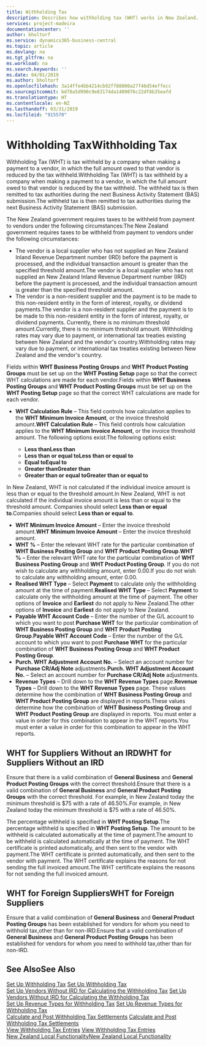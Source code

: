 ```yaml
---
title: Withholding Tax
description: Describes how withholding tax (WHT) works in New Zealand.
services: project-madeira
documentationcenter: ''
author: bholtorf
ms.service: dynamics365-business-central
ms.topic: article
ms.devlang: na
ms.tgt_pltfrm: na
ms.workload: na
ms.search.keywords: ''
ms.date: 04/01/2019
ms.author: bholtorf
ms.openlocfilehash: 3a14ffe4bb4214cb92ff88000a27f46d54effecc
ms.sourcegitcommit: bd78a5d990c9e83174da1409076c22df8b35eafd
ms.translationtype: HT
ms.contentlocale: en-NZ
ms.lasthandoff: 03/31/2019
ms.locfileid: "915570"
---
```

# <a name="withholding-tax"></a><span data-ttu-id="b2b0d-103">Withholding Tax</span><span class="sxs-lookup"><span data-stu-id="b2b0d-103">Withholding Tax</span></span>
<span data-ttu-id="b2b0d-104">Withholding Tax (WHT) is tax withheld by a company when making a payment to a vendor, in which the full amount owed to that vendor is reduced by the tax withheld.</span><span class="sxs-lookup"><span data-stu-id="b2b0d-104">Withholding Tax (WHT) is tax withheld by a company when making a payment to a vendor, in which the full amount owed to that vendor is reduced by the tax withheld.</span></span> <span data-ttu-id="b2b0d-105">The withheld tax is then remitted to tax authorities during the next Business Activity Statement (BAS) submission.</span><span class="sxs-lookup"><span data-stu-id="b2b0d-105">The withheld tax is then remitted to tax authorities during the next Business Activity Statement (BAS) submission.</span></span>  

<span data-ttu-id="b2b0d-106">The New Zealand government requires taxes to be withheld from payment to vendors under the following circumstances:</span><span class="sxs-lookup"><span data-stu-id="b2b0d-106">The New Zealand government requires taxes to be withheld from payment to vendors under the following circumstances:</span></span>  

* <span data-ttu-id="b2b0d-107">The vendor is a local supplier who has not supplied an New Zealand Inland Revenue Department number (IRD) before the payment is processed, and the individual transaction amount is greater than the specified threshold amount.</span><span class="sxs-lookup"><span data-stu-id="b2b0d-107">The vendor is a local supplier who has not supplied an New Zealand Inland Revenue Department number (IRD) before the payment is processed, and the individual transaction amount is greater than the specified threshold amount.</span></span>  
* <span data-ttu-id="b2b0d-108">The vendor is a non-resident supplier and the payment is to be made to this non-resident entity in the form of interest, royalty, or dividend payments.</span><span class="sxs-lookup"><span data-stu-id="b2b0d-108">The vendor is a non-resident supplier and the payment is to be made to this non-resident entity in the form of interest, royalty, or dividend payments.</span></span> <span data-ttu-id="b2b0d-109">Currently, there is no minimum threshold amount.</span><span class="sxs-lookup"><span data-stu-id="b2b0d-109">Currently, there is no minimum threshold amount.</span></span> <span data-ttu-id="b2b0d-110">Withholding rates may vary due to payment, or international tax treaties existing between New Zealand and the vendor's country.</span><span class="sxs-lookup"><span data-stu-id="b2b0d-110">Withholding rates may vary due to payment, or international tax treaties existing between New Zealand and the vendor's country.</span></span>  

<span data-ttu-id="b2b0d-111">Fields within **WHT Business Posting Groups** and **WHT Product Posting Groups** must be set up on the **WHT Posting Setup** page so that the correct WHT calculations are made for each vendor.</span><span class="sxs-lookup"><span data-stu-id="b2b0d-111">Fields within **WHT Business Posting Groups** and **WHT Product Posting Groups** must be set up on the **WHT Posting Setup** page so that the correct WHT calculations are made for each vendor.</span></span>  

* <span data-ttu-id="b2b0d-112">**WHT Calculation Rule** – This field controls how calculation applies to the **WHT Minimum Invoice Amount**, or the invoice threshold amount.</span><span class="sxs-lookup"><span data-stu-id="b2b0d-112">**WHT Calculation Rule** – This field controls how calculation applies to the **WHT Minimum Invoice Amount**, or the invoice threshold amount.</span></span> <span data-ttu-id="b2b0d-113">The following options exist:</span><span class="sxs-lookup"><span data-stu-id="b2b0d-113">The following options exist:</span></span>  

    - <span data-ttu-id="b2b0d-114">**Less than**</span><span class="sxs-lookup"><span data-stu-id="b2b0d-114">**Less than**</span></span>  
    - <span data-ttu-id="b2b0d-115">**Less than or equal to**</span><span class="sxs-lookup"><span data-stu-id="b2b0d-115">**Less than or equal to**</span></span>  
    - <span data-ttu-id="b2b0d-116">**Equal to**</span><span class="sxs-lookup"><span data-stu-id="b2b0d-116">**Equal to**</span></span>  
    - <span data-ttu-id="b2b0d-117">**Greater than**</span><span class="sxs-lookup"><span data-stu-id="b2b0d-117">**Greater than**</span></span>  
    - <span data-ttu-id="b2b0d-118">**Greater than or equal to**</span><span class="sxs-lookup"><span data-stu-id="b2b0d-118">**Greater than or equal to**</span></span>  

<span data-ttu-id="b2b0d-119">In New Zealand, WHT is not calculated if the individual invoice amount is less than or equal to the threshold amount.</span><span class="sxs-lookup"><span data-stu-id="b2b0d-119">In New Zealand, WHT is not calculated if the individual invoice amount is less than or equal to the threshold amount.</span></span> <span data-ttu-id="b2b0d-120">Companies should select **Less than or equal to**.</span><span class="sxs-lookup"><span data-stu-id="b2b0d-120">Companies should select **Less than or equal to**.</span></span>  

* <span data-ttu-id="b2b0d-121">**WHT Minimum Invoice Amount** – Enter the invoice threshold amount.</span><span class="sxs-lookup"><span data-stu-id="b2b0d-121">**WHT Minimum Invoice Amount** – Enter the invoice threshold amount.</span></span>  
* <span data-ttu-id="b2b0d-122">**WHT %** – Enter the relevant WHT rate for the particular combination of **WHT Business Posting Group** and **WHT Product Posting Group**.</span><span class="sxs-lookup"><span data-stu-id="b2b0d-122">**WHT %** – Enter the relevant WHT rate for the particular combination of **WHT Business Posting Group** and **WHT Product Posting Group**.</span></span> <span data-ttu-id="b2b0d-123">If you do not wish to calculate any withholding amount, enter 0.00.</span><span class="sxs-lookup"><span data-stu-id="b2b0d-123">If you do not wish to calculate any withholding amount, enter 0.00.</span></span>  
* <span data-ttu-id="b2b0d-124">**Realised WHT Type** – Select **Payment** to calculate only the withholding amount at the time of payment.</span><span class="sxs-lookup"><span data-stu-id="b2b0d-124">**Realised WHT Type** – Select **Payment** to calculate only the withholding amount at the time of payment.</span></span> <span data-ttu-id="b2b0d-125">The other options of **Invoice** and **Earliest** do not apply to New Zealand.</span><span class="sxs-lookup"><span data-stu-id="b2b0d-125">The other options of **Invoice** and **Earliest** do not apply to New Zealand.</span></span>  
* <span data-ttu-id="b2b0d-126">**Payable WHT Account Code** – Enter the number of the G/L account to which you want to post **Purchase WHT** for the particular combination of **WHT Business Posting Group** and **WHT Product Posting Group**.</span><span class="sxs-lookup"><span data-stu-id="b2b0d-126">**Payable WHT Account Code** – Enter the number of the G/L account to which you want to post **Purchase WHT** for the particular combination of **WHT Business Posting Group** and **WHT Product Posting Group**.</span></span>  
* <span data-ttu-id="b2b0d-127">**Purch. WHT Adjustment Account No.** – Select an account number for **Purchase CR/Adj Note** adjustments.</span><span class="sxs-lookup"><span data-stu-id="b2b0d-127">**Purch. WHT Adjustment Account No.** – Select an account number for **Purchase CR/Adj Note** adjustments.</span></span>  
* <span data-ttu-id="b2b0d-128">**Revenue Types** – Drill down to the **WHT Revenue Types** page.</span><span class="sxs-lookup"><span data-stu-id="b2b0d-128">**Revenue Types** – Drill down to the **WHT Revenue Types** page.</span></span> <span data-ttu-id="b2b0d-129">These values determine how the combination of **WHT Business Posting Group** and **WHT Product Posting Group** are displayed in reports.</span><span class="sxs-lookup"><span data-stu-id="b2b0d-129">These values determine how the combination of **WHT Business Posting Group** and **WHT Product Posting Group** are displayed in reports.</span></span> <span data-ttu-id="b2b0d-130">You must enter a value in order for this combination to appear in the WHT reports.</span><span class="sxs-lookup"><span data-stu-id="b2b0d-130">You must enter a value in order for this combination to appear in the WHT reports.</span></span>  

## <a name="wht-for-suppliers-without-an-ird"></a><span data-ttu-id="b2b0d-131">WHT for Suppliers Without an IRD</span><span class="sxs-lookup"><span data-stu-id="b2b0d-131">WHT for Suppliers Without an IRD</span></span>  
<span data-ttu-id="b2b0d-132">Ensure that there is a valid combination of **General Business** and **General Product Posting Groups** with the correct threshold.</span><span class="sxs-lookup"><span data-stu-id="b2b0d-132">Ensure that there is a valid combination of **General Business** and **General Product Posting Groups** with the correct threshold.</span></span> <span data-ttu-id="b2b0d-133">For example, in New Zealand today the minimum threshold is $75 with a rate of 46.50%.</span><span class="sxs-lookup"><span data-stu-id="b2b0d-133">For example, in New Zealand today the minimum threshold is $75 with a rate of 46.50%.</span></span>  

<span data-ttu-id="b2b0d-134">The percentage withheld is specified in **WHT Posting Setup**.</span><span class="sxs-lookup"><span data-stu-id="b2b0d-134">The percentage withheld is specified in **WHT Posting Setup**.</span></span> <span data-ttu-id="b2b0d-135">The amount to be withheld is calculated automatically at the time of payment.</span><span class="sxs-lookup"><span data-stu-id="b2b0d-135">The amount to be withheld is calculated automatically at the time of payment.</span></span> <span data-ttu-id="b2b0d-136">The WHT certificate is printed automatically, and then sent to the vendor with payment.</span><span class="sxs-lookup"><span data-stu-id="b2b0d-136">The WHT certificate is printed automatically, and then sent to the vendor with payment.</span></span> <span data-ttu-id="b2b0d-137">The WHT certificate explains the reasons for not sending the full invoiced amount.</span><span class="sxs-lookup"><span data-stu-id="b2b0d-137">The WHT certificate explains the reasons for not sending the full invoiced amount.</span></span>  

## <a name="wht-for-foreign-suppliers"></a><span data-ttu-id="b2b0d-138">WHT for Foreign Suppliers</span><span class="sxs-lookup"><span data-stu-id="b2b0d-138">WHT for Foreign Suppliers</span></span>  
<span data-ttu-id="b2b0d-139">Ensure that a valid combination of **General Business** and **General Product Posting Groups** has been established for vendors for whom you need to withhold tax,other than for non-IRD.</span><span class="sxs-lookup"><span data-stu-id="b2b0d-139">Ensure that a valid combination of **General Business** and **General Product Posting Groups** has been established for vendors for whom you need to withhold tax,other than for non-IRD.</span></span>  

## <a name="see-also"></a><span data-ttu-id="b2b0d-140">See Also</span><span class="sxs-lookup"><span data-stu-id="b2b0d-140">See Also</span></span>  
<span data-ttu-id="b2b0d-141">[Set Up Withholding Tax](how-to-set-up-withholding-tax.md) </span><span class="sxs-lookup"><span data-stu-id="b2b0d-141">[Set Up Withholding Tax](how-to-set-up-withholding-tax.md) </span></span>  
<span data-ttu-id="b2b0d-142">[Set Up Vendors Without IRD for Calculating the Withholding Tax](how-to-set-up-vendors-without-abn-for-calculating-the-withholding-tax.md) </span><span class="sxs-lookup"><span data-stu-id="b2b0d-142">[Set Up Vendors Without IRD for Calculating the Withholding Tax](how-to-set-up-vendors-without-abn-for-calculating-the-withholding-tax.md) </span></span>  
<span data-ttu-id="b2b0d-143">[Set Up Revenue Types for Withholding Tax](how-to-set-up-revenue-types-for-withholding-tax.md) </span><span class="sxs-lookup"><span data-stu-id="b2b0d-143">[Set Up Revenue Types for Withholding Tax](how-to-set-up-revenue-types-for-withholding-tax.md) </span></span>  
<span data-ttu-id="b2b0d-144">[Calculate and Post Withholding Tax Settlements](how-to-calculate-and-post-withholding-tax-settlements.md) </span><span class="sxs-lookup"><span data-stu-id="b2b0d-144">[Calculate and Post Withholding Tax Settlements](how-to-calculate-and-post-withholding-tax-settlements.md) </span></span>  
<span data-ttu-id="b2b0d-145">[View Withholding Tax Entries](how-to-view-withholding-tax-entries.md) </span><span class="sxs-lookup"><span data-stu-id="b2b0d-145">[View Withholding Tax Entries](how-to-view-withholding-tax-entries.md) </span></span>  
[<span data-ttu-id="b2b0d-146">New Zealand Local Functionality</span><span class="sxs-lookup"><span data-stu-id="b2b0d-146">New Zealand Local Functionality</span></span>](new-zealand-local-functionality.md)
